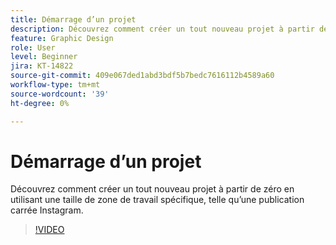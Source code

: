 ```yaml
---
title: Démarrage d’un projet
description: Découvrez comment créer un tout nouveau projet à partir de zéro
feature: Graphic Design
role: User
level: Beginner
jira: KT-14822
source-git-commit: 409e067ded1abd3bdf5b7bedc7616112b4589a60
workflow-type: tm+mt
source-wordcount: '39'
ht-degree: 0%

---
```


# Démarrage d’un projet

Découvrez comment créer un tout nouveau projet à partir de zéro en utilisant une taille de zone de travail spécifique, telle qu’une publication carrée Instagram.

>[!VIDEO](https://video.tv.adobe.com/v/3426931?quality=12&learn=on&hidetitle=true)
